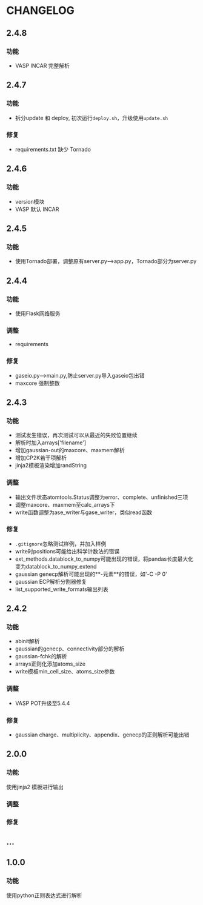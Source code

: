 # CHANGELOG




## 2.4.8

### 功能

* VASP INCAR 完整解析






## 2.4.7

### 功能

* 拆分update 和 deploy, 初次运行`deploy.sh`，升级使用`update.sh`

### 修复

* requirements.txt 缺少 Tornado





## 2.4.6

### 功能

* version模块
* VASP 默认 INCAR




## 2.4.5

### 功能

* 使用Tornado部署，调整原有server.py-->app.py，Tornado部分为server.py



## 2.4.4

### 功能

* 使用Flask网络服务

### 调整

* requirements

### 修复

* gaseio.py-->main.py,防止server.py导入gaseio包出错
* maxcore 强制整数





## 2.4.3


### 功能

* 测试发生错误，再次测试可以从最近的失败位置继续
* 解析时加入arrays['filename']
* 增加gaussian-out的maxcore、maxmem解析
* 增加CP2K若干项解析
* jinja2模板渲染增加randString


### 调整

* 输出文件状态atomtools.Status调整为error、complete、unfinished三项
* 调整maxcore、maxmem至calc_arrays下
* write函数调整为ase_writer与gase_writer，类似read函数


### 修复

* `.gitignore`忽略测试样例，并加入样例
* write时positions可能给出科学计数法的错误
* ext_methods.datablock_to_numpy可能出现的错误，将pandas长度最大化变为datablock_to_numpy_extend
* gaussian genecp解析可能出现的**-元素**的错误，如'-C -P 0'
* gaussian ECP解析分割器修复
* list_supported_write_formats输出列表


## 2.4.2

### 功能
* abinit解析
* gaussian的genecp、connectivity部分的解析
* gaussian-fchk的解析
* arrays正则化添加atoms_size
* write模板min_cell_size、atoms_size参数

### 调整

* VASP POT升级至5.4.4


### 修复

* gaussian charge、multiplicity、appendix、genecp的正则解析可能出错




## 2.0.0

### 功能

使用jinja2 模板进行输出


### 调整

### 修复







## ...


## 1.0.0

### 功能

使用python正则表达式进行解析



<!-- 

## 

### 功能

### 调整

### 修复

 -->